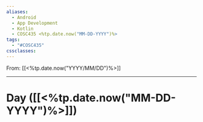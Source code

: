 ```yaml
---
aliases:
  - Android
  - App Development
  - Kotlin
  - COSC435 <%tp.date.now("MM-DD-YYYY")%>
tags:
  - "#COSC435"
cssclasses:
---
```

From: [[<%tp.date.now("YYYY/MM/DD")%>]]

-------
# Day  ([[<%tp.date.now("MM-DD-YYYY")%>]])
